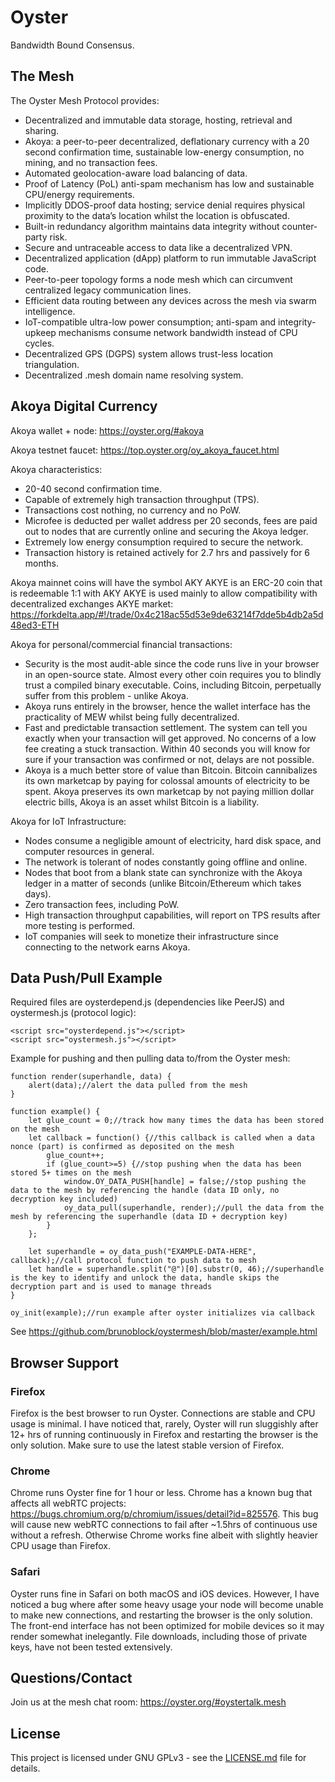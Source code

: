 # Oyster

Bandwidth Bound Consensus.

## The Mesh

The Oyster Mesh Protocol provides:

- Decentralized and immutable data storage, hosting, retrieval and sharing.
- Akoya: a peer-to-peer decentralized, deflationary currency with a 20 second confirmation time, sustainable low-energy consumption, no mining, and no transaction fees. 
- Automated geolocation-aware load balancing of data.
- Proof of Latency (PoL) anti-spam mechanism has low and sustainable CPU/energy requirements.
- Implicitly DDOS-proof data hosting; service denial requires physical proximity to the data’s location whilst the location is obfuscated.
- Built-in redundancy algorithm maintains data integrity without counter-party risk.
- Secure and untraceable access to data like a decentralized VPN.
- Decentralized application (dApp) platform to run immutable JavaScript code.
- Peer-to-peer topology forms a node mesh which can circumvent centralized legacy communication lines.
- Efficient data routing between any devices across the mesh via swarm intelligence.
- IoT-compatible ultra-low power consumption; anti-spam and integrity-upkeep mechanisms consume network bandwidth instead of CPU cycles.
- Decentralized GPS (DGPS) system allows trust-less location triangulation.
- Decentralized .mesh domain name resolving system.

## Akoya Digital Currency

Akoya wallet + node: https://oyster.org/#akoya

Akoya testnet faucet: https://top.oyster.org/oy_akoya_faucet.html

Akoya characteristics:
- 20-40 second confirmation time.
- Capable of extremely high transaction throughput (TPS).
- Transactions cost nothing, no currency and no PoW.
- Microfee is deducted per wallet address per 20 seconds, fees are paid out to nodes that are currently online and securing the Akoya ledger.
- Extremely low energy consumption required to secure the network.
- Transaction history is retained actively for 2.7 hrs and passively for 6 months.

Akoya mainnet coins will have the symbol AKY
AKYE is an ERC-20 coin that is redeemable 1:1 with AKY
AKYE is used mainly to allow compatibility with decentralized exchanges
AKYE market: https://forkdelta.app/#!/trade/0x4c218ac55d53e9de63214f7dde5b4db2a5d48ed3-ETH

Akoya for personal/commercial financial transactions:
- Security is the most audit-able since the code runs live in your browser in an open-source state. Almost every other coin requires you to blindly trust a compiled binary executable. Coins, including Bitcoin, perpetually suffer from this problem - unlike Akoya.
- Akoya runs entirely in the browser, hence the wallet interface has the practicality of MEW whilst being fully decentralized.
- Fast and predictable transaction settlement. The system can tell you exactly when your transaction will get approved. No concerns of a low fee creating a stuck transaction. Within 40 seconds you will know for sure if your transaction was confirmed or not, delays are not possible.
- Akoya is a much better store of value than Bitcoin. Bitcoin cannibalizes its own marketcap by paying for colossal amounts of electricity to be spent. Akoya preserves its own marketcap by not paying million dollar electric bills, Akoya is an asset whilst Bitcoin is a liability.

Akoya for IoT Infrastructure:
- Nodes consume a negligible amount of electricity, hard disk space, and computer resources in general.
- The network is tolerant of nodes constantly going offline and online.
- Nodes that boot from a blank state can synchronize with the Akoya ledger in a matter of seconds (unlike Bitcoin/Ethereum which takes days).
- Zero transaction fees, including PoW.
- High transaction throughput capabilities, will report on TPS results after more testing is performed.
- IoT companies will seek to monetize their infrastructure since connecting to the network earns Akoya.

## Data Push/Pull Example

Required files are oysterdepend.js (dependencies like PeerJS) and oystermesh.js (protocol logic):

```
<script src="oysterdepend.js"></script>
<script src="oystermesh.js"></script>
```
Example for pushing and then pulling data to/from the Oyster mesh:
```
function render(superhandle, data) {
    alert(data);//alert the data pulled from the mesh
}

function example() {
    let glue_count = 0;//track how many times the data has been stored on the mesh
    let callback = function() {//this callback is called when a data nonce (part) is confirmed as deposited on the mesh
        glue_count++;
        if (glue_count>=5) {//stop pushing when the data has been stored 5+ times on the mesh
            window.OY_DATA_PUSH[handle] = false;//stop pushing the data to the mesh by referencing the handle (data ID only, no decryption key included)
            oy_data_pull(superhandle, render);//pull the data from the mesh by referencing the superhandle (data ID + decryption key)
        }
    };

    let superhandle = oy_data_push("EXAMPLE-DATA-HERE", callback);//call protocol function to push data to mesh
    let handle = superhandle.split("@")[0].substr(0, 46);//superhandle is the key to identify and unlock the data, handle skips the decryption part and is used to manage threads
}

oy_init(example);//run example after oyster initializes via callback
```

See https://github.com/brunoblock/oystermesh/blob/master/example.html

## Browser Support

### Firefox

Firefox is the best browser to run Oyster. Connections are stable and CPU usage is minimal. I have noticed that, rarely, Oyster will run sluggishly after 12+ hrs of running continuously in Firefox and restarting the browser is the only solution. Make sure to use the latest stable version of Firefox.

### Chrome

Chrome runs Oyster fine for 1 hour or less. Chrome has a known bug that affects all webRTC projects: https://bugs.chromium.org/p/chromium/issues/detail?id=825576. This bug will cause new webRTC connections to fail after ~1.5hrs of continuous use without a refresh. Otherwise Chrome works fine albeit with slightly heavier CPU usage than Firefox.

### Safari

Oyster runs fine in Safari on both macOS and iOS devices. However, I have noticed a bug where after some heavy usage your node will become unable to make new connections, and restarting the browser is the only solution. The front-end interface has not been optimized for mobile devices so it may render somewhat inelegantly. File downloads, including those of private keys, have not been tested extensively.

## Questions/Contact

Join us at the mesh chat room: https://oyster.org/#oystertalk.mesh

## License
This project is licensed under GNU GPLv3 - see the [LICENSE.md](LICENSE.md) file for details.